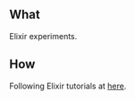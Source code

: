 ## What

Elixir experiments.

## How

Following Elixir tutorials at [here](https://hexdocs.pm/elixir/introduction.html).
